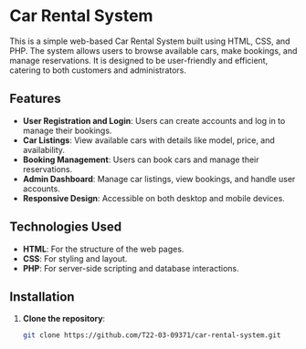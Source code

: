 # Car Rental System

This is a simple web-based Car Rental System built using HTML, CSS, and PHP. The system allows users to browse available cars, make bookings, and manage reservations. It is designed to be user-friendly and efficient, catering to both customers and administrators.

## Features

- **User Registration and Login**: Users can create accounts and log in to manage their bookings.
- **Car Listings**: View available cars with details like model, price, and availability.
- **Booking Management**: Users can book cars and manage their reservations.
- **Admin Dashboard**: Manage car listings, view bookings, and handle user accounts.
- **Responsive Design**: Accessible on both desktop and mobile devices.

## Technologies Used

- **HTML**: For the structure of the web pages.
- **CSS**: For styling and layout.
- **PHP**: For server-side scripting and database interactions.

## Installation

1. **Clone the repository**:
   ```bash
   git clone https://github.com/T22-03-09371/car-rental-system.git
